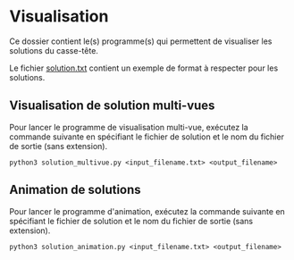 # Visualisation

Ce dossier contient le(s) programme(s) qui permettent de visualiser les solutions du casse-tête.

Le fichier [solution.txt](.solution.txt) contient un exemple de format à respecter pour les solutions.

## Visualisation de solution multi-vues

Pour lancer le programme de visualisation multi-vue, exécutez la commande suivante en spécifiant le fichier de solution et le nom du fichier de sortie (sans extension).

```
python3 solution_multivue.py <input_filename.txt> <output_filename>
```

## Animation de solutions

Pour lancer le programme d'animation, exécutez la commande suivante en spécifiant le fichier de solution et le nom du fichier de sortie (sans extension).

```
python3 solution_animation.py <input_filename.txt> <output_filename>
```